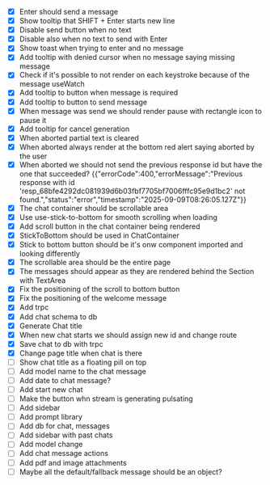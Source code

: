 - [x] Enter should send a message
- [x] Show tooltip that SHIFT + Enter starts new line
- [x] Disable send button when no text
- [x] Disable also when no text to send with Enter
- [x] Show toast when trying to enter and no message
- [x] Add tooltip with denied cursor when no message saying missing message
- [x] Check if it's possible to not render on each keystroke because of the
      message useWatch
- [x] Add tooltip to button when message is required
- [x] Add tooltip to button to send message
- [x] When message was send we should render pause with rectangle icon to pause
      it
- [x] Add tooltip for cancel generation
- [x] When aborted partial text is cleared
- [x] When aborted always render at the bottom red alert saying aborted by the
      user
- [x] When aborted we should not send the previous response id but have the one
      that succeeded?
      {{"errorCode":400,"errorMessage":"Previous response with id 'resp_68bfe4292dc081939d6b03fbf7705bf7006fffc95e9d1bc2' not found.","status":"error","timestamp":"2025-09-09T08:26:05.127Z"}}
- [x] The chat container should be scrollable area
- [x] Use use-stick-to-bottom for smooth scrolling when loading
- [x] Add scroll button in the chat container being rendered
- [x] StickToBottom should be used in ChatContainer
- [x] Stick to bottom button should be it's onw component imported and looking
      differently
- [x] The scrollable area should be the entire page
- [x] The messages should appear as they are rendered behind the Section with
      TextArea
- [x] Fix the positioning of the scroll to bottom button
- [x] Fix the positioning of the welcome message
- [x] Add trpc
- [x] Add chat schema to db
- [x] Generate Chat title
- [x] When new chat starts we should assign new id and change route
- [x] Save chat to db with trpc
- [x] Change page title when chat is there
- [ ] Show chat title as a floating pill on top
- [ ] Add model name to the chat message
- [ ] Add date to chat message?
- [ ] Add start new chat
- [ ] Make the button whn stream is generating pulsating
- [ ] Add sidebar
- [ ] Add prompt library
- [ ] Add db for chat, messages
- [ ] Add sidebar with past chats
- [ ] Add model change
- [ ] Add chat message actions
- [ ] Add pdf and image attachments
- [ ] Maybe all the default/fallback message should be an object?
